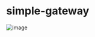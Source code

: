 # simple-gateway



![image](https://github.com/aaron-zqf/simple-gateway/edit/master/summary.jpg)



